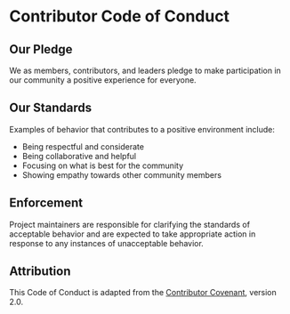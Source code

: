 # Contributor Code of Conduct

## Our Pledge

We as members, contributors, and leaders pledge to make participation in our community a positive experience for everyone.

## Our Standards

Examples of behavior that contributes to a positive environment include:

* Being respectful and considerate
* Being collaborative and helpful
* Focusing on what is best for the community
* Showing empathy towards other community members

## Enforcement

Project maintainers are responsible for clarifying the standards of acceptable behavior and are expected to take appropriate action in response to any instances of unacceptable behavior.

## Attribution

This Code of Conduct is adapted from the [Contributor Covenant](https://www.contributor-covenant.org), version 2.0.